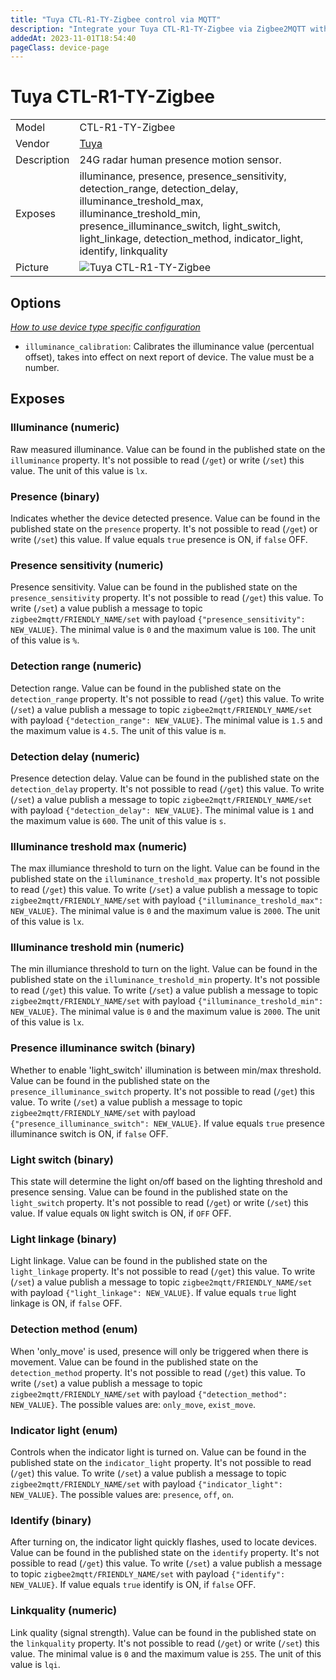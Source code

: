```yaml
---
title: "Tuya CTL-R1-TY-Zigbee control via MQTT"
description: "Integrate your Tuya CTL-R1-TY-Zigbee via Zigbee2MQTT with whatever smart home infrastructure you are using without the vendor's bridge or gateway."
addedAt: 2023-11-01T18:54:40
pageClass: device-page
---
```


<!-- !!!! -->
<!-- ATTENTION: This file is auto-generated through docgen! -->
<!-- You can only edit the "Notes"-Section between the two comment lines "Notes BEGIN" and "Notes END". -->
<!-- Do not use h1 or h2 heading within "## Notes"-Section. -->
<!-- !!!! -->

# Tuya CTL-R1-TY-Zigbee

|     |     |
|-----|-----|
| Model | CTL-R1-TY-Zigbee  |
| Vendor  | [Tuya](/supported-devices/#v=Tuya)  |
| Description | 24G radar human presence motion sensor. |
| Exposes | illuminance, presence, presence_sensitivity, detection_range, detection_delay, illuminance_treshold_max, illuminance_treshold_min, presence_illuminance_switch, light_switch, light_linkage, detection_method, indicator_light, identify, linkquality |
| Picture | ![Tuya CTL-R1-TY-Zigbee](https://www.zigbee2mqtt.io/images/devices/CTL-R1-TY-Zigbee.png) |


<!-- Notes BEGIN: You can edit here. Add "## Notes" headline if not already present. -->


<!-- Notes END: Do not edit below this line -->



## Options
*[How to use device type specific configuration](../guide/configuration/devices-groups.md#specific-device-options)*

* `illuminance_calibration`: Calibrates the illuminance value (percentual offset), takes into effect on next report of device. The value must be a number.


## Exposes

### Illuminance (numeric)
Raw measured illuminance.
Value can be found in the published state on the `illuminance` property.
It's not possible to read (`/get`) or write (`/set`) this value.
The unit of this value is `lx`.

### Presence (binary)
Indicates whether the device detected presence.
Value can be found in the published state on the `presence` property.
It's not possible to read (`/get`) or write (`/set`) this value.
If value equals `true` presence is ON, if `false` OFF.

### Presence sensitivity (numeric)
Presence sensitivity.
Value can be found in the published state on the `presence_sensitivity` property.
It's not possible to read (`/get`) this value.
To write (`/set`) a value publish a message to topic `zigbee2mqtt/FRIENDLY_NAME/set` with payload `{"presence_sensitivity": NEW_VALUE}`.
The minimal value is `0` and the maximum value is `100`.
The unit of this value is `%`.

### Detection range (numeric)
Detection range.
Value can be found in the published state on the `detection_range` property.
It's not possible to read (`/get`) this value.
To write (`/set`) a value publish a message to topic `zigbee2mqtt/FRIENDLY_NAME/set` with payload `{"detection_range": NEW_VALUE}`.
The minimal value is `1.5` and the maximum value is `4.5`.
The unit of this value is `m`.

### Detection delay (numeric)
Presence detection delay.
Value can be found in the published state on the `detection_delay` property.
It's not possible to read (`/get`) this value.
To write (`/set`) a value publish a message to topic `zigbee2mqtt/FRIENDLY_NAME/set` with payload `{"detection_delay": NEW_VALUE}`.
The minimal value is `1` and the maximum value is `600`.
The unit of this value is `s`.

### Illuminance treshold max (numeric)
The max illumiance threshold to turn on the light.
Value can be found in the published state on the `illuminance_treshold_max` property.
It's not possible to read (`/get`) this value.
To write (`/set`) a value publish a message to topic `zigbee2mqtt/FRIENDLY_NAME/set` with payload `{"illuminance_treshold_max": NEW_VALUE}`.
The minimal value is `0` and the maximum value is `2000`.
The unit of this value is `lx`.

### Illuminance treshold min (numeric)
The min illumiance threshold to turn on the light.
Value can be found in the published state on the `illuminance_treshold_min` property.
It's not possible to read (`/get`) this value.
To write (`/set`) a value publish a message to topic `zigbee2mqtt/FRIENDLY_NAME/set` with payload `{"illuminance_treshold_min": NEW_VALUE}`.
The minimal value is `0` and the maximum value is `2000`.
The unit of this value is `lx`.

### Presence illuminance switch (binary)
Whether to enable 'light_switch' illumination is between min/max threshold.
Value can be found in the published state on the `presence_illuminance_switch` property.
It's not possible to read (`/get`) this value.
To write (`/set`) a value publish a message to topic `zigbee2mqtt/FRIENDLY_NAME/set` with payload `{"presence_illuminance_switch": NEW_VALUE}`.
If value equals `true` presence illuminance switch is ON, if `false` OFF.

### Light switch (binary)
This state will determine the light on/off based on the lighting threshold and presence sensing.
Value can be found in the published state on the `light_switch` property.
It's not possible to read (`/get`) or write (`/set`) this value.
If value equals `ON` light switch is ON, if `OFF` OFF.

### Light linkage (binary)
Light linkage.
Value can be found in the published state on the `light_linkage` property.
It's not possible to read (`/get`) this value.
To write (`/set`) a value publish a message to topic `zigbee2mqtt/FRIENDLY_NAME/set` with payload `{"light_linkage": NEW_VALUE}`.
If value equals `true` light linkage is ON, if `false` OFF.

### Detection method (enum)
When 'only_move' is used, presence will only be triggered when there is movement.
Value can be found in the published state on the `detection_method` property.
It's not possible to read (`/get`) this value.
To write (`/set`) a value publish a message to topic `zigbee2mqtt/FRIENDLY_NAME/set` with payload `{"detection_method": NEW_VALUE}`.
The possible values are: `only_move`, `exist_move`.

### Indicator light (enum)
Controls when the indicator light is turned on.
Value can be found in the published state on the `indicator_light` property.
It's not possible to read (`/get`) this value.
To write (`/set`) a value publish a message to topic `zigbee2mqtt/FRIENDLY_NAME/set` with payload `{"indicator_light": NEW_VALUE}`.
The possible values are: `presence`, `off`, `on`.

### Identify (binary)
After turning on, the indicator light quickly flashes, used to locate devices.
Value can be found in the published state on the `identify` property.
It's not possible to read (`/get`) this value.
To write (`/set`) a value publish a message to topic `zigbee2mqtt/FRIENDLY_NAME/set` with payload `{"identify": NEW_VALUE}`.
If value equals `true` identify is ON, if `false` OFF.

### Linkquality (numeric)
Link quality (signal strength).
Value can be found in the published state on the `linkquality` property.
It's not possible to read (`/get`) or write (`/set`) this value.
The minimal value is `0` and the maximum value is `255`.
The unit of this value is `lqi`.

